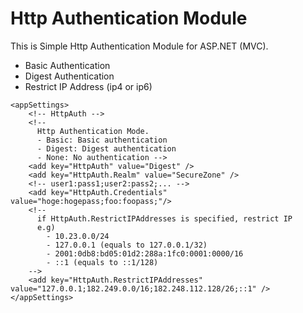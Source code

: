 # Http Authentication Module
This is Simple Http Authentication Module for ASP.NET (MVC).
- Basic Authentication
- Digest Authentication 
- Restrict IP Address (ip4 or ip6)

```Web.config
<appSettings>
	<!-- HttpAuth -->
	<!--
	  Http Authentication Mode.
	  - Basic: Basic authentication
	  - Digest: Digest authentication
	  - None: No authentication -->
	<add key="HttpAuth" value="Digest" />
	<add key="HttpAuth.Realm" value="SecureZone" />
	<!-- user1:pass1;user2:pass2;... -->
	<add key="HttpAuth.Credentials" value="hoge:hogepass;foo:foopass;"/>
	<!--
	  if HttpAuth.RestrictIPAddresses is specified, restrict IP
	  e.g)
	    - 10.23.0.0/24
	    - 127.0.0.1 (equals to 127.0.0.1/32)
	    - 2001:0db8:bd05:01d2:288a:1fc0:0001:0000/16
	    - ::1 (equals to ::1/128)
	-->
	<add key="HttpAuth.RestrictIPAddresses" value="127.0.0.1;182.249.0.0/16;182.248.112.128/26;::1" />
</appSettings>
```

